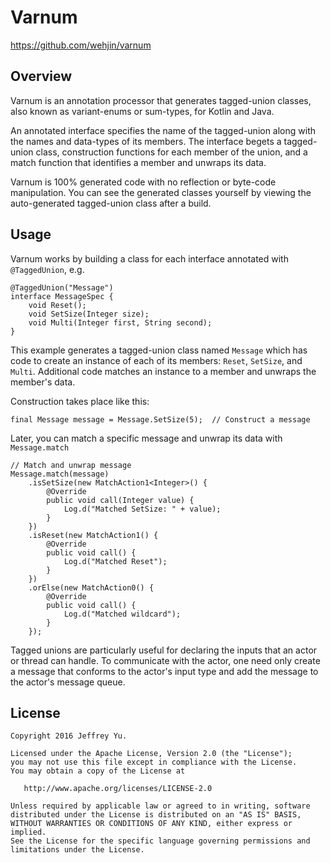 # Varnum

https://github.com/wehjin/varnum

## Overview

Varnum is an annotation processor that generates tagged-union classes, also known as variant-enums or sum-types, for Kotlin and Java.

An annotated interface specifies the name of the tagged-union along with the names and data-types of its members. The interface begets a tagged-union class, construction functions for each member of the union, and a match function that identifies a member and unwraps its data.

Varnum is 100% generated code with no reflection or byte-code manipulation. You can see the generated classes yourself by viewing the auto-generated tagged-union class after a build.
 
## Usage
 
Varnum works by building a class for each interface annotated with `@TaggedUnion`, e.g.

```
@TaggedUnion("Message")
interface MessageSpec {
    void Reset();
    void SetSize(Integer size);
    void Multi(Integer first, String second);
}
```

This example generates a tagged-union class named `Message` which has code to create an instance of each of its members: `Reset`, `SetSize`, and `Multi`.  Additional code matches an instance to a member and unwraps the member's data.

Construction takes place like this:

```
final Message message = Message.SetSize(5);  // Construct a message
```
 
Later, you can match a specific message and unwrap its data with `Message.match`

```
// Match and unwrap message
Message.match(message)
    .isSetSize(new MatchAction1<Integer>() {
        @Override
        public void call(Integer value) {
            Log.d("Matched SetSize: " + value);
        }
    })
    .isReset(new MatchAction1() {
        @Override
        public void call() {
            Log.d("Matched Reset");
        }
    })
    .orElse(new MatchAction0() {
        @Override
        public void call() {
            Log.d("Matched wildcard");
        }
    });
```

Tagged unions are particularly useful for declaring the inputs that an actor or thread can handle.  To communicate with the actor, one need only create a message that conforms to the actor's input type and add the message to the actor's message queue.
 
## License
    Copyright 2016 Jeffrey Yu.
    
    Licensed under the Apache License, Version 2.0 (the "License");
    you may not use this file except in compliance with the License.
    You may obtain a copy of the License at

       http://www.apache.org/licenses/LICENSE-2.0

    Unless required by applicable law or agreed to in writing, software
    distributed under the License is distributed on an "AS IS" BASIS,
    WITHOUT WARRANTIES OR CONDITIONS OF ANY KIND, either express or implied.
    See the License for the specific language governing permissions and
    limitations under the License.